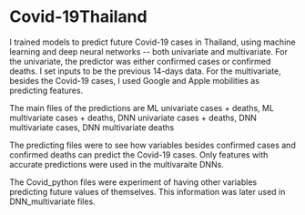 # Covid-19Thailand

I trained models to predict future Covid-19 cases in Thailand, using machine learning and deep neural networks -- both univariate and multivariate. For the univariate, the predictor was either confirmed cases or confirmed deaths.
I set inputs to be the previous 14-days data. For the multivariate, besides the Covid-19 cases, I used Google and Apple mobilities as predicting features. 

The main files of the predictions are ML univariate cases + deaths, ML multivariate cases + deaths, DNN univariate cases + deaths, DNN multivariate cases, DNN multivariate deaths

The predicting files were to see how variables besides confirmed cases and confirmed deaths can predict the Covid-19 cases. Only features with accurate predictions were used in the multivaraite DNNs.

The Covid_python files were experiment of having other variables predicting future values of themselves. This information was later used in DNN_multivariate files.
